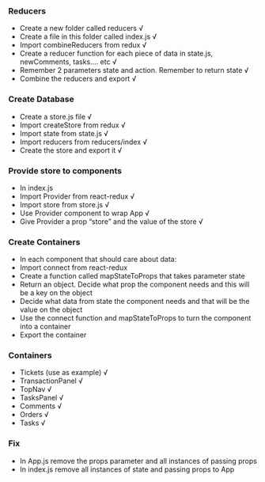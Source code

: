 ### Reducers
* Create a new folder called reducers √
* Create a file in this folder called index.js √
* Import combineReducers from redux √
* Create a reducer function for each piece of data in state.js, newComments, tasks…. etc √
* Remember 2 parameters state and action. Remember to return state √
* Combine the reducers and export √

### Create Database
* Create a store.js file √
* Import createStore from redux √
* Import state from state.js √
* Import reducers from reducers/index √
* Create the store and export it √

### Provide store to components
* In index.js
* Import Provider from react-redux √
* Import store from store.js √
* Use Provider component to wrap App √
* Give Provider a prop “store” and the value of the store √

### Create Containers
* In each component that should care about data:
* Import connect from react-redux
* Create a function called mapStateToProps that takes parameter state
* Return an object. Decide what prop the component needs and this will be a key on the object
* Decide what data from state the component needs and that will be the value on the object
* Use the connect function and mapStateToProps to turn the component into a container
* Export the container

### Containers
* Tickets (use as example) √
* TransactionPanel √
* TopNav √
* TasksPanel √
* Comments √
* Orders √
* Tasks √


### Fix
* In App.js remove the props parameter and all instances of passing props
* In index.js remove all instances of state and passing props to App
